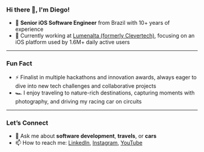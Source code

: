 ### Hi there 👋, I'm Diego!

- 🍏 **Senior iOS Software Engineer** from Brazil with 10+ years of experience  
- 🔭 Currently working at [Lumenalta (formerly Clevertech)](https://www.lumenalta.com/), focusing on an iOS platform used by 1.6M+ daily active users   

---

### Fun Fact

- ⚡ Finalist in multiple hackathons and innovation awards, always eager to dive into new tech challenges and collaborative projects
- 🏎️ I enjoy traveling to nature-rich destinations, capturing moments with photography, and driving my racing car on circuits

---

### Let’s Connect

- 💬 Ask me about **software development**, **travels**, or **cars**  
- 📫 How to reach me: [LinkedIn](https://www.linkedin.com/in/diegodsantos), [Instagram](https://www.instagram.com/diegodossantos/), [YouTube](https://www.youtube.com/@eusoudiegos)


<!--
**diegodossantos95/diegodossantos95** is a ✨ _special_ ✨ repository because its `README.md` (this file) appears on your GitHub profile.

Here are some ideas to get you started:

- 🔭 I’m currently working on ...
- 🌱 I’m currently learning ...
- 👯 I’m looking to collaborate on ...
- 🤔 I’m looking for help with ...
- 💬 Ask me about ...
- 📫 How to reach me: ...
- 😄 Pronouns: ...
- ⚡ Fun fact: ...
-->
